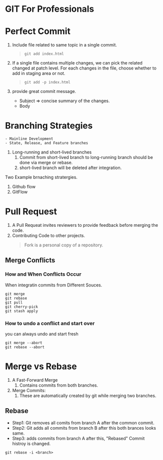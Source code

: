 # GIT For Professionals

# Perfect Commit

1.  Include file related to same topic in a single commit.

    > `git add index.html`

2.  If a single file contains multiple changes, we can pick the related changed at patch level. For each changes in the file, choose whether to add in staging area or not.
    > `git add -p index.html`
3.  provide great commit message.
    - Subject => concise summary of the changes.
    - Body

# Branching Strategies

    - Mainline Development
    - State, Release, and Feature branches

1. Long-running and short-lived branches
   1. Commit from short-lived branch to long-running branch should be done via merge or rebase.
   2. short-lived branch will be deleted after integration.

Two Example brnaching stratergies.

1. Github flow
2. GitFlow

# Pull Request

1. A Pull Requeat invites reviewers to provide feedback before merging the code.
2. Contributing Code to other projects.
   > Fork is a personal copy of a repository.

## Merge Conflicts

### How and When Conflicts Occur

When integratin commits from Different Souces.

```
git merge
git rebase
git pull
git cherry-pick
git stash apply
```

### How to undo a conflict and start over

you can always undo and start fresh

```
git merge --abort
git rebase --abort
```

# Merge vs Rebase

1. A Fast-Forward Merge
   1. Contains commits from both branches.
2. Merge Commits:
   1. These are automatically created by git while merging two branches.

## Rebase

- Step1: Git removes all comits from branch A after the common commit.
- Step2: Git adds all commits from branch B after this both brances looks same.
- Step3: adds commits from branch A after this, "Rebased"
  Commit histroy is changed.

```
git rebase -i <branch>
```
